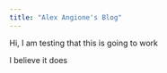 ```yaml
---
title: "Alex Angione's Blog"
---
```


Hi, I am testing that this is going to work

I believe it does
